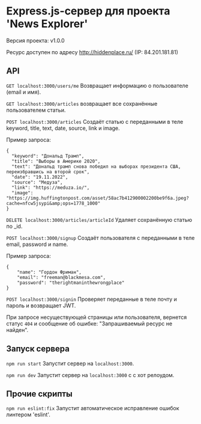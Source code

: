 # Express.js-сервер для проекта 'News Explorer'

Версия проекта: v1.0.0

Ресурс доступен по адресу http://hiddenplace.ru/ (IP: 84.201.181.81)

## API

`GET localhost:3000/users/me`
Возвращает информацию о пользователе (email и имя).

`GET localhost:3000/articles`
возвращает все сохранённые пользователем статьи.

`POST localhost:3000/articles`
Создаёт статью с переданными в теле keyword, title, text, date, source, link и image.

Пример запроса:

```
{
  "keyword": "Дональд Трамп",
  "title": "Выборы в Америке 2020",
  "text": "Дональд трамп снова победил на выборах президента США, переизбравшись на второй срок",
  "date": "19.11.2022",
  "source": "Медуза",
  "link": "https://meduza.io/",
  "image": "https://img.huffingtonpost.com/asset/58ac7b412900002200be9f6a.jpeg?cache=nfcw5jsypi&amp;ops=1778_1000"
}
```

`DELETE localhost:3000/articles/articleId`
Удаляет сохранённую статью  по _id.

`POST localhost:3000/signup`
Cоздаёт пользователя с переданными в теле email, password и name.

Пример запроса:

```
{
    "name": "Гордон Фриман",
    "email": "freeman@blackmesa.com",
	"password": "therightmaninthewrongplace"
}
```

`POST localhost:3000/signin`
Проверяет переданные в теле почту и пароль и возвращает JWT.


При запросе несуществующей страницы или пользователя, вернется статус `404` и сообщение об ошибке: "Запрашиваемый ресурс не найден".

## Запуск сервера

`npm run start`
Запустит сервер на `localhost:3000`.

`npm run dev`
Запустит сервер на `localhost:3000` с с хот релоудом.

## Прочие скрипты
`npm run eslint:fix`
Запустит автоматическое исправление ошибок линтером 'eslint'.
